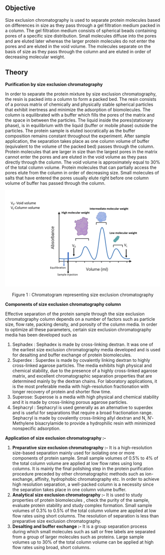 ## Objective

Size exclusion chromatography is used to separate protein molecules based on differences in size as they pass through a gel filtration medium packed in a column. The gel filtration medium consists of spherical beads containing pores of a specific size distribution. Small molecules diffuse into the pores and are eluted later whereas the larger protein molecules do not enter the pores and are eluted in the void volume. The molecules separate on the basis of size as they pass through the column and are eluted in order of decreasing molecular weight.

## Theory

**Purification by size exclusion chromatography**

In order to separate the protein mixture by size exclusion chromatography, the resin is packed into a column to form a packed bed. The resin consists of a porous matrix of chemically and physically stable spherical particles that exhibit inertness and minimize the adsorption of biomolecules. The column is equilibrated with a buffer which fills the pores of the matrix and the space in between the particles. The liquid inside the pores(stationary phase), is in equilibrium with the liquid (buffer or mobile phase) outside the particles. The protein sample is eluted isocratically as the buffer composition remains constant throughout the experiment. After sample application, the separation takes place as one column volume of buffer (equivalent to the volume of the packed bed) passes through the column. Protein molecules that are larger in size than the largest pores in the matrix cannot enter the pores and are eluted in the void volume as they pass directly through the column. The void volume is approximately equal to 30% of the total column volume. Protein molecules that can partially access the pores elute from the column in order of decreasing size. Small molecules of salts that have entered the pores usually elute right before one column volume of buffer has passed through the column.

<div align="center">
<img src="./images/Chromatogram representing SEC.png" class="img-fluid">
<p>Figure 1  : Chromatogram representing size exclusion chromatography</p>
</div>


**Components of size exclusion chromatography column**

Effective separation of the protein sample through the size exclusion chromatography column depends on a number of factors such as particle size, flow rate, packing density, and porosity of the column media. In order to optimize all these parameters, certain size exclusion chromatography media has been developed such as

1.	Sephadex : Sephadex is made by cross-linking dextran. It was one of the earliest size exclusion chromatography media developed and is used for desalting and buffer exchange of protein biomolecules.
2.	Superdex : Superdex is made by covalently linking dextran to highly cross-linked agarose particles. The media exhibits high physical and chemical stability, due to the presence of a highly cross-linked agarose matrix, and excellent chromatographic separation properties that are determined mainly by the dextran chains. For laboratory applications, it is the most preferable media with high-resolution fractionation with longer recovery of protein and shorter flow time.
3.	Superose: Superose is a media with high physical and chemical stability and it is made by cross-linking porous agarose particles.
4.	Sephacryl : Sephacryl is used generally as an alternative to superdex and is useful for separations that require a broad fractionation range. Sephacryl  is made by covalently cross-linking allyl dextran and N, N’-Methylene bisacrylamide to provide a hydrophilic resin with minimized nonspecific adsorption.


**Application of size exclusion chromatography :-**
1.	**Preparative size exclusion chromatography :-** It is a high-resolution size-based separation mainly used for isolating one or more components of protein  sample. Small sample volumes of 0.5% to 4% of the total column volume are applied at low flow rates using long columns. It is mainly the final polishing step in the protein purification procedure preceded by other chromatographic methods such as ion-exchange, affinity, hydrophobic chromatography etc. In order to achieve high resolution separation, a well-packed column is a necessity since the separation takes place in one column volume buffer.
2.	**Analytical size exclusion chromatography :-** It is used to study  properties of protein biomolecules , check the purity of the sample, evaluate protein stability and study complex formation. Small sample volumes of 0.3% to 0.5% of the total column volume are applied at low flow rates using short columns. The resolution of separation is less than preparative size exclusion chromatography.
3.	**Desalting and buffer exchange :-** It is a group separation process during which small molecules such as salt or free labels are separated from a group of larger molecules such as proteins. Large sample volumes up to 30% of the total column volume can be applied at high flow rates using broad, short columns. 
